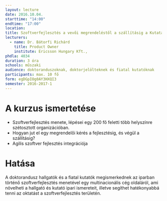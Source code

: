 ```yaml
---
layout: lecture
date: 2016.10.04.
starttime: "14:00"
endtime: "17:00"
location:
title: Szoftverfejlesztés a vevői megrendeléstől a szállításig a Kutatás & Fejlesztés részlegen
lecturers:
  - name: Dr. Bátorfi Richárd
    title: Product Owner
    institute: Ericsson Hungary Kft.,
phdla: 4034
duration: 3 óra
schools: műszaki
audience: doktoranduszoknak, doktorjelölteknek és fiatal kutatóknak
participants: max. 10 fő
form: egDGpIOg0AY3HXQI3
semester: 2016-2017-1
---
```


# A kurzus ismertetése

* Szoftverfejlesztés menete, lépései egy 200 fő feletti több helyszínre szétosztott organizációban.
* Hogyan jut el egy megrendelői kérés a fejlesztésig, és végül a szállításig?
* Agilis szoftver fejlesztés integrációja

# Hatása

A doktorandusz hallgatók és a fiatal kutatók megismerkednek az iparban történő szoftverfejlesztés menetével egy multinacionális cég oldaláról, ami növelheti a hallgató és kutató ipari ismereteit, illetve segíthet hatékonyabbá tenni az oktatást a szoftverfejlesztés területén.
